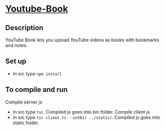 # [Youtube-Book](https://cryptic-basin-95763.herokuapp.com/)

## Description
YouTube Book lets you upload YouTube videos as books with bookmarks and notes.

## Set up
* In src type `npm install`

## To compile and run
Compile server js 
* In src type `tsc`. Compiled js goes into bin folder.
Compile client js
* In src type `tsc client.ts --outDir ../static/`. Compiled js goes into static folder.